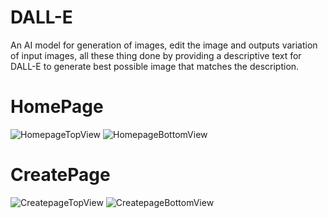 # DALL-E
An AI model for generation of images, edit the image and outputs variation of input images, all these thing done by providing a descriptive text for DALL-E to generate best possible image that matches the description.

# HomePage
![HomepageTopView](https://github.com/Aayushraj22/DALLE/assets/97510973/a38aae3b-77df-4b09-89ec-1a3ec0c3d6d1)
![HomepageBottomView](https://github.com/Aayushraj22/DALLE/assets/97510973/7181ca12-541b-4ef3-a551-a3e056a63d97)


# CreatePage
![CreatepageTopView](https://github.com/Aayushraj22/DALLE/assets/97510973/31afa385-4371-4277-a21b-1a08951fe63a)
![CreatepageBottomView](https://github.com/Aayushraj22/DALLE/assets/97510973/cfe76522-7d7f-4293-a193-8c5faa9be92b)



